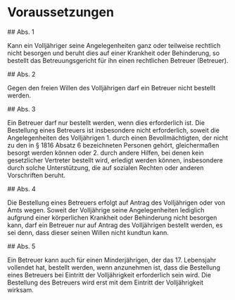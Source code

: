 # Voraussetzungen



\#\# Abs. 1

 Kann ein Volljähriger seine Angelegenheiten ganz oder teilweise rechtlich nicht besorgen und beruht dies auf einer Krankheit oder Behinderung, so bestellt das Betreuungsgericht für ihn einen rechtlichen Betreuer (Betreuer).

\#\# Abs. 2

 Gegen den freien Willen des Volljährigen darf ein Betreuer nicht bestellt werden.

\#\# Abs. 3

 Ein Betreuer darf nur bestellt werden, wenn dies erforderlich ist. Die Bestellung eines Betreuers ist insbesondere nicht erforderlich, soweit die Angelegenheiten des Volljährigen  1\.
 durch einen Bevollmächtigten, der nicht zu den in § 1816 Absatz 6 bezeichneten Personen gehört, gleichermaßen besorgt werden können oder
 2\.
 durch andere Hilfen, bei denen kein gesetzlicher Vertreter bestellt wird, erledigt werden können, insbesondere durch solche Unterstützung, die auf sozialen Rechten oder anderen Vorschriften beruht.


\#\# Abs. 4

 Die Bestellung eines Betreuers erfolgt auf Antrag des Volljährigen oder von Amts wegen. Soweit der Volljährige seine Angelegenheiten lediglich aufgrund einer körperlichen Krankheit oder Behinderung nicht besorgen kann, darf ein Betreuer nur auf Antrag des Volljährigen bestellt werden, es sei denn, dass dieser seinen Willen nicht kundtun kann.

\#\# Abs. 5

 Ein Betreuer kann auch für einen Minderjährigen, der das 17\. Lebensjahr vollendet hat, bestellt werden, wenn anzunehmen ist, dass die Bestellung eines Betreuers bei Eintritt der Volljährigkeit erforderlich sein wird. Die Bestellung des Betreuers wird erst mit dem Eintritt der Volljährigkeit wirksam. 

